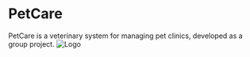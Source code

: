 # PetCare



PetCare is a veterinary system for managing pet clinics, developed as a group project.
                ![Logo](https://i.ibb.co/wQncy57/logo-croped.png)
